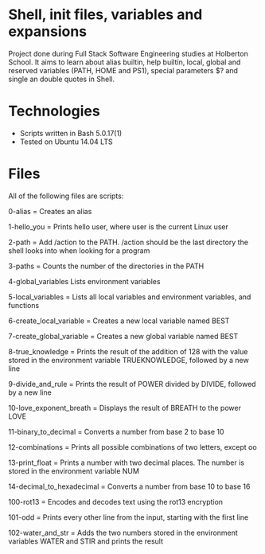 # Shell, init files, variables and expansions

Project done during Full Stack Software Engineering studies at Holberton School. It aims to learn about alias builtin, help builtin, local, global and reserved variables (PATH, HOME and PS1), special parameters $? and single an double quotes in Shell.

# Technologies
* Scripts written in Bash 5.0.17(1)
* Tested on Ubuntu 14.04 LTS

# Files

All of the following files are scripts:

0-alias	 = Creates an alias

1-hello_you	 = Prints hello user, where user is the current Linux user

2-path	= Add /action to the PATH. /action should be the last directory the shell looks into when looking for a program

3-paths	 = Counts the number of the directories in the PATH

4-global_variables	Lists environment variables

5-local_variables	= Lists all local variables and environment variables, and functions

6-create_local_variable	 = Creates a new local variable named BEST

7-create_global_variable  = Creates a new global variable named BEST

8-true_knowledge = Prints the result of the addition of 128 with the value stored in the environment variable TRUEKNOWLEDGE, followed by a new line

9-divide_and_rule = Prints the result of POWER divided by DIVIDE, followed by a new line

10-love_exponent_breath = Displays the result of BREATH to the power LOVE

11-binary_to_decimal = Converts a number from base 2 to base 10

12-combinations = Prints all possible combinations of two letters, except oo

13-print_float = Prints a number with two decimal places. The number is stored in the environment variable NUM

14-decimal_to_hexadecimal = Converts a number from base 10 to base 16

100-rot13 = Encodes and decodes text using the rot13 encryption

101-odd = Prints every other line from the input, starting with the first line

102-water_and_str = Adds the two numbers stored in the environment variables WATER and STIR and prints the result
